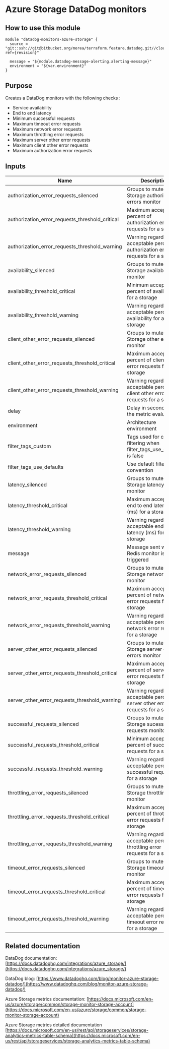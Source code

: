 Azure Storage DataDog monitors
==============================

How to use this module
----------------------

```
module "datadog-monitors-azure-storage" {
  source = "git::ssh://git@bitbucket.org/morea/terraform.feature.datadog.git//cloud/azure/storage?ref={revision}"

  message = "${module.datadog-message-alerting.alerting-message}"
  environment = "${var.environment}"
}
```

Purpose
-------
Creates a DataDog monitors with the following checks :

* Service availability
* End to end latency
* Minimum successful requests
* Maximum timeout error requests
* Maximum network error requests
* Maximum throttling error requests
* Maximum server other error requests
* Maximum client other error requests
* Maximum authorization error requests

Inputs
------

| Name | Description | Type | Default | Required |
|------|-------------|:----:|:-----:|:-----:|
| authorization_error_requests_silenced | Groups to mute for Storage authorization errors monitor | map | `<map>` | no |
| authorization_error_requests_threshold_critical | Maximum acceptable percent of authorization error requests for a storage | string | `90` | no |
| authorization_error_requests_threshold_warning | Warning regarding acceptable percent of authorization error requests for a storage | string | `50` | no |
| availability_silenced | Groups to mute for Storage availability monitor | map | `<map>` | no |
| availability_threshold_critical | Minimum acceptable percent of availability for a storage | string | `50` | no |
| availability_threshold_warning | Warning regarding acceptable percent of availability for a storage | string | `90` | no |
| client_other_error_requests_silenced | Groups to mute for Storage other errors monitor | map | `<map>` | no |
| client_other_error_requests_threshold_critical | Maximum acceptable percent of client other error requests for a storage | string | `90` | no |
| client_other_error_requests_threshold_warning | Warning regarding acceptable percent of client other error requests for a storage | string | `50` | no |
| delay | Delay in seconds for the metric evaluation | string | `600` | no |
| environment | Architecture environment | string | - | yes |
| filter_tags_custom | Tags used for custom filtering when filter_tags_use_defaults is false | string | `*` | no |
| filter_tags_use_defaults | Use default filter tags convention | string | `true` | no |
| latency_silenced | Groups to mute for Storage latency monitor | map | `<map>` | no |
| latency_threshold_critical | Maximum acceptable end to end latency (ms) for a storage | string | `2000` | no |
| latency_threshold_warning | Warning regarding acceptable end to end latency (ms) for a storage | string | `1000` | no |
| message | Message sent when a Redis monitor is triggered | string | - | yes |
| network_error_requests_silenced | Groups to mute for Storage network errors monitor | map | `<map>` | no |
| network_error_requests_threshold_critical | Maximum acceptable percent of network error requests for a storage | string | `90` | no |
| network_error_requests_threshold_warning | Warning regarding acceptable percent of network error requests for a storage | string | `50` | no |
| server_other_error_requests_silenced | Groups to mute for Storage server other errors monitor | map | `<map>` | no |
| server_other_error_requests_threshold_critical | Maximum acceptable percent of server other error requests for a storage | string | `90` | no |
| server_other_error_requests_threshold_warning | Warning regarding acceptable percent of server other error requests for a storage | string | `50` | no |
| successful_requests_silenced | Groups to mute for Storage sucessful requests monitor | map | `<map>` | no |
| successful_requests_threshold_critical | Minimum acceptable percent of successful requests for a storage | string | `10` | no |
| successful_requests_threshold_warning | Warning regarding acceptable percent of successful requests for a storage | string | `30` | no |
| throttling_error_requests_silenced | Groups to mute for Storage throttling error monitor | map | `<map>` | no |
| throttling_error_requests_threshold_critical | Maximum acceptable percent of throttling error requests for a storage | string | `90` | no |
| throttling_error_requests_threshold_warning | Warning regarding acceptable percent of throttling error requests for a storage | string | `50` | no |
| timeout_error_requests_silenced | Groups to mute for Storage timeout monitor | map | `<map>` | no |
| timeout_error_requests_threshold_critical | Maximum acceptable percent of timeout error requests for a storage | string | `90` | no |
| timeout_error_requests_threshold_warning | Warning regarding acceptable percent of timeout error requests for a storage | string | `50` | no |

Related documentation
---------------------

DataDog documentation: [https://docs.datadoghq.com/integrations/azure_storage/](https://docs.datadoghq.com/integrations/azure_storage/)

DataDog blog: [https://www.datadoghq.com/blog/monitor-azure-storage-datadog/](https://www.datadoghq.com/blog/monitor-azure-storage-datadog/)

Azure Storage metrics documentation: [https://docs.microsoft.com/en-us/azure/storage/common/storage-monitor-storage-account](https://docs.microsoft.com/en-us/azure/storage/common/storage-monitor-storage-account)

Azure Storage metrics detailed documentation [https://docs.microsoft.com/en-us/rest/api/storageservices/storage-analytics-metrics-table-schema](https://docs.microsoft.com/en-us/rest/api/storageservices/storage-analytics-metrics-table-schema)
